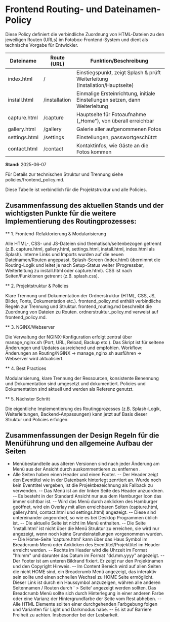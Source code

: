 # Frontend Routing- und Dateinamen-Policy

Diese Policy definiert die verbindliche Zuordnung von HTML-Dateien zu den jeweiligen Routen (URLs) im Fotobox-Frontend-System und dient als technische Vorgabe für Entwickler.

| Dateiname      | Route (URL)      | Funktion/Beschreibung                                                        |
|---------------|------------------|-------------------------------------------------------------------------------|
| index.html    | /                | Einstiegspunkt, zeigt Splash & prüft Weiterleitung (Installation/Hauptseite)  |
| install.html  | /installation    | Einmalige Ersteinrichtung, initiale Einstellungen setzen, dann Weiterleitung  |
| capture.html  | /capture         | Hauptseite für Fotoaufnahme („Home"), von überall erreichbar                  |
| gallery.html  | /gallery         | Galerie aller aufgenommenen Fotos                                             |
| settings.html | /settings        | Einstellungen, passwortgeschützt                                              |
| contact.html  | /contact         | Kontaktinfos, wie Gäste an die Fotos kommen                                   |

**Stand:** 2025-06-07

Für Details zur technischen Struktur und Trennung siehe policies/frontend_policy.md.

Diese Tabelle ist verbindlich für die Projektstruktur und alle Policies.

## Zusammenfassung des aktuellen Stands und der wichtigsten Punkte für die weitere Implementierung des Routingprozesses:

** 1. Frontend-Refaktorierung & Modularisierung

Alle HTML-, CSS- und JS-Dateien sind thematisch/seitenbezogen getrennt (z.B. capture.html, gallery.html, settings.html, install.html, index.html als Splash).
Interne Links und Imports wurden auf die neuen Dateinamen/Routen angepasst.
Splash-Screen (index.html) übernimmt die Routing-Logik und leitet je nach Setup-Status weiter (Progressbar, Weiterleitung zu install.html oder capture.html).
CSS ist nach Seiten/Funktionen getrennt (z.B. splash.css).

** 2. Projektstruktur & Policies

Klare Trennung und Dokumentation der Ordnerstruktur (HTML, CSS, JS, Bilder, Fonts, Dokumentation etc.).
frontend_policy.md enthält verbindliche Regeln zur Trennung und Struktur.
frontend_routing.md beschreibt die Zuordnung von Dateien zu Routen.
ordnerstruktur_policy.md verweist auf frontend_policy.md.

** 3. NGINX/Webserver

Die Verwaltung der NGINX-Konfiguration erfolgt zentral über manage_nginx.sh (Port, URL, Reload, Backup etc.).
Das Skript ist für seltene Änderungen und Updates ausreichend und empfohlen.
Workflow: Änderungen an Routing/NGINX → manage_nginx.sh ausführen → Webserver wird aktualisiert.

** 4. Best Practices

Modularisierung, klare Trennung der Ressourcen, konsistente Benennung und Dokumentation sind umgesetzt und dokumentiert.
Policies und Dokumentation sind aktuell und werden als Referenz genutzt.

** 5. Nächster Schritt

Die eigentliche Implementierung des Routingprozesses (z.B. Splash-Logik, Weiterleitungen, Backend-Anpassungen) kann jetzt auf Basis dieser Struktur und Policies erfolgen.

## Zusammenfassungen der Design Regeln für die Menüführung und den allgemeine Aufbau der Seiten

- Menübestandteile aus älteren Versionen sind nach jeder Änderung am Menü aus der Ansicht durch auskommentieren zu entfernen .
- Alle Seiten haben einen Header und einen Footer. 
-- Der Header zeigt den Eventtitel wie in der Datenbank hinterlegt zenrtiert an. Wurde noch kein Eventtitel vergeben, ist die Projektbezeichnung als Fallback zu verwenden.
-- Das Menü ist an der linken Seite des Header anzuordnen. 
-- Es besteht in der Standard Ansicht nur aus dem Hamburger Icon das immer sichtbar ist.
-- Wird das Menü durch anklicken des Hamburger geöffnet, wird ein Overlay mit allen erreichbaren Seiten (capture.html, gallery.html, contact.html und settings.html) angezeigt.
-- Diese sind untereinander angeordnet, so wie es bei Desktop Programmen üblich ist.
-- Die aktuelle Seite ist nicht im Menü enthalten.
-- Die Seite 'install.html' ist nicht über die Menü Struktur zu erreichen, sie wird nur angezeigt, wenn noch keine Grundeinstellungen vorgenommen wurden.
-- Die Home-Seite 'capture.html' kann über das Haus Symbol im Breadcrumb Menü oder Anklicken des Eventtitel/Projekttitel im Header erreicht werden.
-- Rechts im Header wird die Uhrzeit im Format "hh:mm" und darunter das Datum im Format "dd.mm.yyyy" angezeigt.
-- Der Footer ist am unteren Bildrand fixiert. Er zeigt nur den Projektnamen und den Copyright Hinweis.
-- Im Content Bereich wird auf allen Seiten die nicht HOME sind, ein Breadcrumb Menü angezeigt, das interaktiv sein sollte und einen schnellen Wechsel zu HOME Seite
   ermöglicht.  
   Dieser Link ist durch ein Haussymbol anzuzeigen, währen alle anderen Seitennamen / Routen durch ' > Seite' angezeigt werden sollten. Das Breadcrumb Menü sollte sich durch Hinterlegung in einer anderen Farbe oder eine Varianz der Hintergrundfarbe der Seite vom Rest abheben.
-- Alle HTML Elemente sollten einer durchgehenden Farbgebung folgen und Varianten für Light und Darkmodus habe.
-- Es ist auf Barriere Freiheit zu achten. Insbesonder bei der Lesbarkeit.
